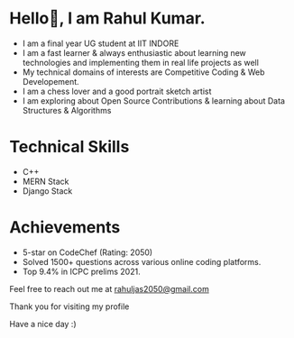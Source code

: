 ﻿# Hello👋, I am Rahul Kumar.
- I am a final year UG student at IIT INDORE
- I am a fast learner & always enthusiastic about learning new technologies and implementing them in real life projects as well
- My technical domains of interests are Competitive Coding & Web Developement.
- I am a chess lover and a good portrait sketch artist
- I am exploring about Open Source Contributions & learning about Data Structures & Algorithms

# Technical Skills
- C++
- MERN Stack
- Django Stack

# Achievements
- 5-star on CodeChef (Rating: 2050)
- Solved 1500+ questions across various online coding platforms.
- Top 9.4% in ICPC prelims 2021.

Feel free to reach out me at rahuljas2050@gmail.com

Thank you for visiting my profile

Have a nice day :)
